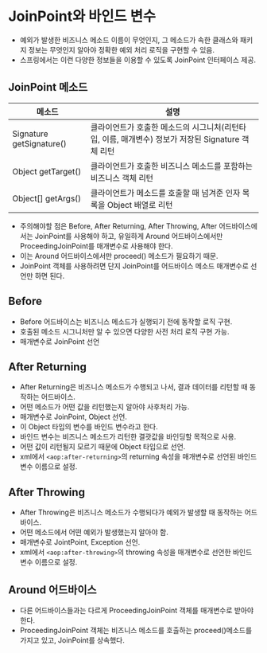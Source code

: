 # JoinPoint와 바인드 변수

* 예외가 발생한 비즈니스 메소드 이름이 무엇인지, 그 메소드가 속한 클래스와 패키지 정보는 무엇인지 알아야 정확한 예외 처리 로직을 구현할 수 있음.
* 스프링에서는 이런 다양한 정보들을 이용할 수 있도록 JoinPoint 인터페이스 제공.

## JoinPoint 메소드

| 메소드                   	| 설명                                                                                              	|
|--------------------------	|---------------------------------------------------------------------------------------------------	|
| Signature getSignature() 	| 클라이언트가 호출한 메소드의 시그니처(리턴타입, 이름, 매개변수) 정보가 저장된 Signature 객체 리턴 	|
| Object getTarget()       	| 클라이언트가 호출한 비즈니스 메소드를 포함하는 비즈니스 객체 리턴                                 	|
| Object[] getArgs()       	| 클라이언트가 메소드를 호출할 때 넘겨준 인자 목록을 Object 배열로 리턴                             	|

* 주의해야할 점은 Before, After Returning, After Throwing, After 어드바이스에서는 JoinPoint를 사용해야 하고, 유일하게 Around 어드바이스에서만 ProceedingJoinPoint를 매개변수로 사용해야 한다.
* 이는 Around 어드바이스에서만 proceed() 메소드가 필요하기 때문.
* JoinPoint 객체를 사용하려면 단지 JoinPoint를 어드바이스 메소드 매개변수로 선언만 하면 된다.

## Before

* Before 어드바이스는 비즈니스 메소드가 실행되기 전에 동작할 로직 구현.
* 호출된 메소드 시그니처만 알 수 있으면 다양한 사전 처리 로직 구현 가능.
* 매개변수로 JoinPoint 선언

## After Returning

* After Returning은 비즈니스 메소드가 수행되고 나서, 결과 데이터를 리턴할 때 동작하는 어드바이스.
* 어떤 메소드가 어떤 값을 리턴했는지 알아야 사후처리 가능.
* 매개변수로 JoinPoint, Object 선언.
* 이 Object 타입의 변수를 바인드 변수라고 한다.
* 바인드 변수는 비즈니스 메소드가 리턴한 결괏값을 바인딩할 목적으로 사용.
* 어떤 값이 리턴될지 모르기 때문에 Object 타입으로 선언.
* xml에서 `<aop:after-returning>`의 returning 속성을 매개변수로 선언된 바인드 변수 이름으로 설정.

## After Throwing

* After Throwing은 비즈니스 메소드가 수행되다가 예외가 발생할 때 동작하는 어드바이스.
* 어떤 메소드에서 어떤 예외가 발생했는지 알아야 함.
* 매개변수로 JointPoint, Exception 선언.
* xml에서 `<aop:after-throwing>`의 throwing 속성을 매개변수로 선언한 바인드 변수 이름으로 설정.

## Around 어드바이스

* 다른 어드바이스들과는 다르게 ProceedingJoinPoint 객체를 매개변수로 받아야 한다.
* ProceedingJoinPoint 객체는 비즈니스 메소드를 호출하는 proceed()메소드를 가지고 있고, JoinPoint를 상속했다.
